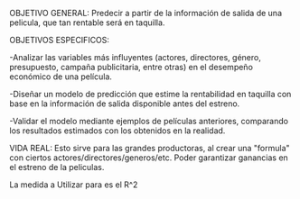 OBJETIVO GENERAL:
Predecir a partir de la información de salida de una pelicula, que tan rentable será en taquilla.


OBJETIVOS ESPECIFICOS:

-Analizar las variables más influyentes (actores, directores, género, presupuesto, campaña publicitaria, entre otras) en el desempeño económico de una película.

-Diseñar un modelo de predicción que estime la rentabilidad en taquilla con base en la información de salida disponible antes del estreno.

-Validar el modelo mediante ejemplos de películas anteriores, comparando los resultados estimados con los obtenidos en la realidad.



VIDA REAL:
Esto sirve para las grandes productoras, al crear una "formula" con ciertos actores/directores/generos/etc. Poder garantizar ganancias en el estreno de la peliculas.

La medida a Utilizar para es el R^2
